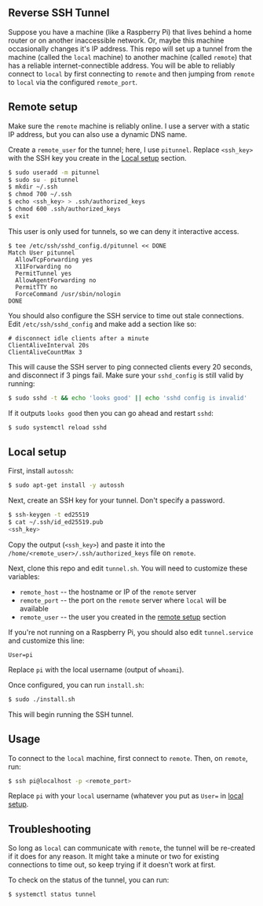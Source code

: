 
Reverse SSH Tunnel
------------------

Suppose you have a machine (like a Raspberry Pi) that lives behind a home router or on another inaccessible network.
Or, maybe this machine occasionally changes it's IP address.
This repo will set up a tunnel from the machine (called the `local` machine) to another machine (called `remote`) that has a reliable internet-connectible address.
You will be able to reliably connect to `local` by first connecting to `remote` and then jumping from `remote` to `local` via the configured `remote_port`.

## Remote setup ##

Make sure the `remote` machine is reliably online.
I use a server with a static IP address, but you can also use a dynamic DNS name.

Create a `remote_user` for the tunnel; here, I use `pitunnel`.
Replace `<ssh_key>` with the SSH key you create in the [Local setup](#local-setup) section. 

```bash
$ sudo useradd -m pitunnel
$ sudo su - pitunnel
$ mkdir ~/.ssh
$ chmod 700 ~/.ssh
$ echo <ssh_key> > .ssh/authorized_keys
$ chmod 600 .ssh/authorized_keys
$ exit
```

This user is only used for tunnels, so we can deny it interactive access.

```console
$ tee /etc/ssh/sshd_config.d/pitunnel << DONE
Match User pitunnel
  AllowTcpForwarding yes
  X11Forwarding no
  PermitTunnel yes
  AllowAgentForwarding no
  PermitTTY no
  ForceCommand /usr/sbin/nologin
DONE
```

You should also configure the SSH service to time out stale connections.
Edit `/etc/ssh/sshd_config` and make add a section like so:

```
# disconnect idle clients after a minute
ClientAliveInterval 20s
ClientAliveCountMax 3
```

This will cause the SSH server to ping connected clients every 20 seconds, and disconnect if 3 pings fail.
Make sure your `sshd_config` is still valid by running:

```bash
$ sudo sshd -t && echo 'looks good' || echo 'sshd config is invalid'
```

If it outputs `looks good` then you can go ahead and restart `sshd`:

```bash
$ sudo systemctl reload sshd
```

## Local setup ##

First, install `autossh`:

```bash
$ sudo apt-get install -y autossh
```

Next, create an SSH key for your tunnel.
Don't specify a password.

```bash
$ ssh-keygen -t ed25519
$ cat ~/.ssh/id_ed25519.pub
<ssh_key>
```

Copy the output (`<ssh_key>`) and paste it into the `/home/<remote_user>/.ssh/authorized_keys` file on `remote`.

Next, clone this repo and edit `tunnel.sh`.
You will need to customize these variables:
* `remote_host` -- the hostname or IP of the `remote` server
* `remote_port` -- the port on the `remote` server where `local` will be available
* `remote_user` -- the user you created in the [remote setup](#remote-setup) section

If you're not running on a Raspberry Pi, you should also edit `tunnel.service` and customize this line:

```
User=pi
```

Replace `pi` with the local username (output of `whoami`).

Once configured, you can run `install.sh`:

```bash
$ sudo ./install.sh
```

This will begin running the SSH tunnel.

## Usage ##

To connect to the `local` machine, first connect to `remote`.
Then, on `remote`, run:

```bash
$ ssh pi@localhost -p <remote_port>
```

Replace `pi` with your `local` username (whatever you put as `User=` in [local setup](#local-setup).

## Troubleshooting ##

So long as `local` can communicate with `remote`, the tunnel will be re-created if it does for any reason.
It might take a minute or two for existing connections to time out, so keep trying if it doesn't work at first.

To check on the status of the tunnel, you can run:

```bash
$ systemctl status tunnel
```
